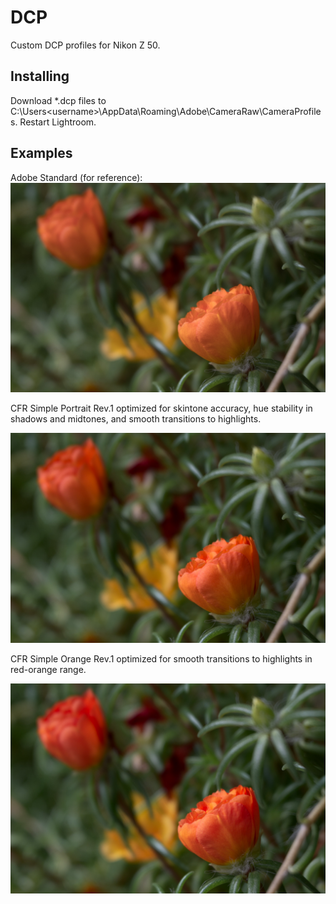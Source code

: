 # DCP
Custom DCP profiles for Nikon Z 50.

## Installing

Download \*.dcp files to C:\Users\<username>\AppData\Roaming\Adobe\CameraRaw\CameraProfiles. Restart Lightroom.

## Examples

Adobe Standard (for reference):
![Adobe Standard](https://github.com/dm-u/DCP/raw/main/Flowers%20Adobe%20Standard.jpg)

CFR Simple Portrait Rev.1 optimized for skintone accuracy, hue stability in shadows and midtones, and smooth transitions to highlights. 

![Flowers Nikon Z 50 CFR Simple Portrait Rev.1](https://github.com/dm-u/DCP/raw/main/Flowers%20Nikon%20Z%2050%20CFR%20Simple%20Portrait%20Rev.1.jpg)

CFR Simple Orange Rev.1 optimized for smooth transitions to highlights in red-orange range.

![Flowers Nikon Z 50 CFR Simple Orange Rev.1](https://github.com/dm-u/DCP/raw/main/Flowers%20Nikon%20Z%2050%20CFR%20Simple%20Orange%20Rev.1.jpg)

